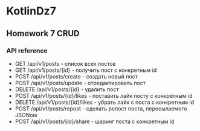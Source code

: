 # KotlinDz7
## Homework 7 CRUD
### API reference
- GET /api/v1/posts - список всех постов
- GET /api/v1/posts/{id} - получить пост с конкретным id
- POST /api/v1/posts/create - создать новый пост
- POST /api/v1/posts/update - отредактировать пост
- DELETE /api/v1/posts/{id} - удалить пост
- POST /api/v1/posts/{id}/likes - поставить лайк посту с конкретным id
- DELETE /api/v1/posts/{id}/likes - убрать лайк с поста с конкретным id
- POST /api/v1/posts/repost - сделать репост поста, пересылаемого JSONом
- POST /api/v1/posts/{id}/share - шаринг поста с конкретным id
